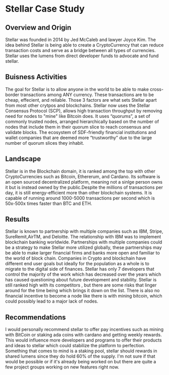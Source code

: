 # **Stellar Case Study**

## Overview and Origin

Stellar was founded in 2014 by Jed McCaleb and lawyer Joyce Kim. The idea behind Stellar is being able to create a CryptoCurrency that can reduce transaction costs and serve as a bridge between all types of currencies. Stellar uses the lumens from direct developer funds to advocate and fund stellar.

## Buisness Activities

The goal for Stellar is to allow anyone in the world to be able to make cross-border transactions among ANY currency. These transactions are to be cheap, effecient, and reliable. Those 3 factors are what sets Stellar apart from most other crytpos and blockchains. Stellar now uses the Stellar Consensus Protocol (SCP), allows high transaction throughput by removing need for nodes to "mine" like Bitcoin does. It uses “quorums”, a set of commonly trusted nodes, arranged hierarchically based on the number of nodes that include them in their quorum slice to reach consensus and validate blocks. The ecosystem of SDF-friendly financial institutions and wallet companies that are deemed more “trustworthy” due to the large number of quorum slices they inhabit.  

## Landscape

Stellar is in the Blockchain domain, it is ranked among the top with other CryptoCurrencies such as Bitcoin, Ethererum, and Cardano. Its software is an open sourced decentralized platform, meaning not a sinlge person owns it but is instead owned by the public.Despite the millions of transactions per day, it is still energy-efficient more than other blockchain systems. It is capable of running around 1000-5000 transactions per second which is 50x-500x times faster than BTC and ETH.

## Results

Stellar is known to partnership with multiple companies such as IBM, Stripe, SureRemit,AirTM, and Deloitte. The relationship with IBM was to implement blockchain banking worldwide. Partnerships with multiple companies could be a strategy to make Stellar more utilized globally, these partnerships may be able to make larger financial firms and banks more open and familiar to the world of block chain. Companies in Crypto and blockchain have different end user goals but ideally for the population as a whole is to migrate to the digital side of finances. Stellar has only 7 developers that control the majority of the work which has decreased over the years which has caused questioning about future development and stability. Stellar is still ranked high with its competitors , but there are some risks that linger around for the time being which brings it down on the list. There is also no financial incentive to become a node like there is with mining bitcoin, which could possibly lead to a major lack of nodes.

## Recommendations

I would personally recommend stellar to offer pay incentives such as mining with BitCoin or staking ada coins with cardano and getting weekly rewards. This would influence more developers and programs to offer their products and ideas to stellar which could stabilize the platform to perfection. Something that comes to mind is a staking pool, stellar should rewards in shared lumens since they do hold 60% of the supply. I'm not sure if that would be possible or if it's already being worked on but there are quite a few project groups working on new features right now.












